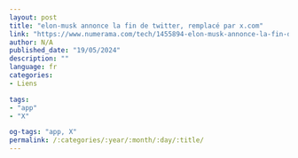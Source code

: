 ```yaml
---
layout: post
title: "elon-musk annonce la fin de twitter, remplacé par x.com"
link: "https://www.numerama.com/tech/1455894-elon-musk-annonce-la-fin-de-twitter-remplace-par-x-com.html"
author: N/A
published_date: "19/05/2024"
description: ""
language: fr
categories:
- Liens

tags:
- "app"
- "X"

og-tags: "app, X"
permalink: /:categories/:year/:month/:day/:title/
---
```

